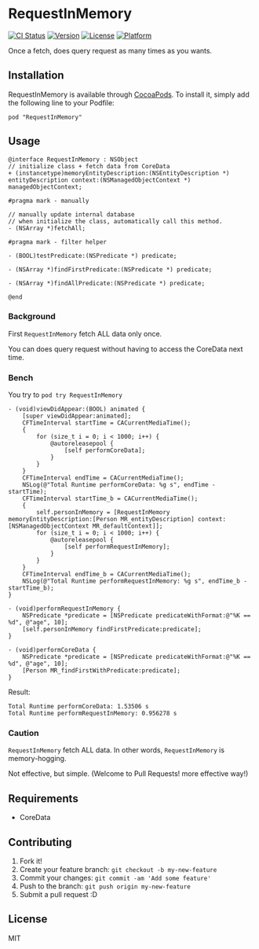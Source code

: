 # RequestInMemory

[![CI Status](http://img.shields.io/travis/azu/RequestInMemory.svg?style=flat)](https://travis-ci.org/azu/RequestInMemory)
[![Version](https://img.shields.io/cocoapods/v/RequestInMemory.svg?style=flat)](http://cocoadocs.org/docsets/RequestInMemory)
[![License](https://img.shields.io/cocoapods/l/RequestInMemory.svg?style=flat)](http://cocoadocs.org/docsets/RequestInMemory)
[![Platform](https://img.shields.io/cocoapods/p/RequestInMemory.svg?style=flat)](http://cocoadocs.org/docsets/RequestInMemory)

Once a fetch, does query request as many times as you wants.

## Installation

RequestInMemory is available through [CocoaPods](http://cocoapods.org). To install
it, simply add the following line to your Podfile:

    pod "RequestInMemory"

## Usage

```objc
@interface RequestInMemory : NSObject
// initialize class + fetch data from CoreData
+ (instancetype)memoryEntityDescription:(NSEntityDescription *) entityDescription context:(NSManagedObjectContext *) managedObjectContext;

#pragma mark - manually

// manually update internal database
// when initialize the class, automatically call this method.
- (NSArray *)fetchAll;

#pragma mark - filter helper

- (BOOL)testPredicate:(NSPredicate *) predicate;

- (NSArray *)findFirstPredicate:(NSPredicate *) predicate;

- (NSArray *)findAllPredicate:(NSPredicate *) predicate;

@end
```

### Background

First `RequestInMemory` fetch ALL data only once.

You can does query request without having to access the CoreData next time.

### Bench

You try to `pod try RequestInMemory`


```objc
- (void)viewDidAppear:(BOOL) animated {
    [super viewDidAppear:animated];
    CFTimeInterval startTime = CACurrentMediaTime();
    {
        for (size_t i = 0; i < 1000; i++) {
            @autoreleasepool {
                [self performCoreData];
            }
        }
    }
    CFTimeInterval endTime = CACurrentMediaTime();
    NSLog(@"Total Runtime performCoreData: %g s", endTime - startTime);
    CFTimeInterval startTime_b = CACurrentMediaTime();
    {
        self.personInMemory = [RequestInMemory memoryEntityDescription:[Person MR_entityDescription] context:[NSManagedObjectContext MR_defaultContext]];
        for (size_t i = 0; i < 1000; i++) {
            @autoreleasepool {
                [self performRequestInMemory];
            }
        }
    }
    CFTimeInterval endTime_b = CACurrentMediaTime();
    NSLog(@"Total Runtime performRequestInMemory: %g s", endTime_b - startTime_b);
}

- (void)performRequestInMemory {
    NSPredicate *predicate = [NSPredicate predicateWithFormat:@"%K == %d", @"age", 10];
    [self.personInMemory findFirstPredicate:predicate];
}

- (void)performCoreData {
    NSPredicate *predicate = [NSPredicate predicateWithFormat:@"%K == %d", @"age", 10];
    [Person MR_findFirstWithPredicate:predicate];
}
```

Result:

```
Total Runtime performCoreData: 1.53506 s
Total Runtime performRequestInMemory: 0.956278 s
```

### Caution

`RequestInMemory` fetch ALL data.  In other words, `RequestInMemory` is memory-hogging.

Not effective, but simple. (Welcome to Pull Requests! more effective way!)

## Requirements

- CoreData

## Contributing

1. Fork it!
2. Create your feature branch: `git checkout -b my-new-feature`
3. Commit your changes: `git commit -am 'Add some feature'`
4. Push to the branch: `git push origin my-new-feature`
5. Submit a pull request :D

## License

MIT